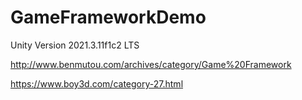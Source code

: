 # GameFrameworkDemo
Unity Version 2021.3.11f1c2 LTS

http://www.benmutou.com/archives/category/Game%20Framework

https://www.boy3d.com/category-27.html
